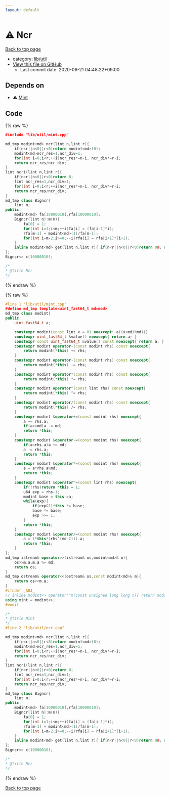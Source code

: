 ```yaml
---
layout: default
---
```


<!-- mathjax config similar to math.stackexchange -->
<script type="text/javascript" async
  src="https://cdnjs.cloudflare.com/ajax/libs/mathjax/2.7.5/MathJax.js?config=TeX-MML-AM_CHTML">
</script>
<script type="text/x-mathjax-config">
  MathJax.Hub.Config({
    TeX: { equationNumbers: { autoNumber: "AMS" }},
    tex2jax: {
      inlineMath: [ ['$','$'] ],
      processEscapes: true
    },
    "HTML-CSS": { matchFontHeight: false },
    displayAlign: "left",
    displayIndent: "2em"
  });
</script>

<script type="text/javascript" src="https://cdnjs.cloudflare.com/ajax/libs/jquery/3.4.1/jquery.min.js"></script>
<script src="https://cdn.jsdelivr.net/npm/jquery-balloon-js@1.1.2/jquery.balloon.min.js" integrity="sha256-ZEYs9VrgAeNuPvs15E39OsyOJaIkXEEt10fzxJ20+2I=" crossorigin="anonymous"></script>
<script type="text/javascript" src="../../../assets/js/copy-button.js"></script>
<link rel="stylesheet" href="../../../assets/css/copy-button.css" />


# :warning: Ncr

<a href="../../../index.html">Back to top page</a>

* category: <a href="../../../index.html#76d75a8065c92efe3b83e817563c11ef">lib/util</a>
* <a href="{{ site.github.repository_url }}/blob/master/lib/util/ncr.cpp">View this file on GitHub</a>
    - Last commit date: 2020-06-21 04:48:22+09:00




## Depends on

* :warning: <a href="mint.cpp.html">Mint</a>


## Code

<a id="unbundled"></a>
{% raw %}
```cpp
﻿#include "lib/util/mint.cpp"

md_tmp modint<md> ncr(lint n,lint r){
	if(n<r||n<0||r<0)return modint<md>(0);
	modint<md>ncr_res=1,ncr_div=1;
	for(int i=0;i<r;++i)ncr_res*=n-i, ncr_div*=r-i;
	return ncr_res/ncr_div;
}
lint ncri(lint n,lint r){
	if(n<r||n<0||r<0)return 0;
	lint ncr_res=1,ncr_div=1;
	for(int i=0;i<r;++i)ncr_res*=n-i, ncr_div*=r-i;
	return ncr_res/ncr_div;
}
md_tmp class Bigncr{
	lint m;
public:
	modint<md> fa[10000010],rfa[10000010];
	Bigncr(lint n):m(n){
		fa[0] = 1;
		for(int i=1;i<m;++i)fa[i] = (fa[i-1]*i);
		rfa[m-1] = modint<md>(1)/fa[m-1];
		for(int i=m-2;i>=0;--i)rfa[i] = rfa[i+1]*(i+1);
	}
	inline modint<md> get(lint n,lint r){ if(n<r||n<0||r<0)return 0m; return(fa[n]*rfa[r]*rfa[n-r]); }
};
Bigncr<> c(10000010);

/*
* @title Ncr
*/
```
{% endraw %}

<a id="bundled"></a>
{% raw %}
```cpp
#line 1 "lib/util/mint.cpp"
﻿#define md_tmp template<uint_fast64_t md=mod>
md_tmp class modint{
public:
	uint_fast64_t a;

	constexpr modint(const lint x = 0) noexcept: a((x+md)%md){}
	constexpr uint_fast64_t &value() noexcept{ return a; }
	constexpr const uint_fast64_t &value() const noexcept{ return a; }
	constexpr modint operator+(const modint rhs) const noexcept{
		return modint(*this) += rhs;
	}
	constexpr modint operator-(const modint rhs) const noexcept{
		return modint(*this) -= rhs;
	}
	constexpr modint operator*(const modint rhs) const noexcept{
		return modint(*this) *= rhs;
	}
	constexpr modint operator^(const lint rhs) const noexcept{
		return modint(*this) ^= rhs;
	}
	constexpr modint operator/(const modint rhs) const noexcept{
		return modint(*this) /= rhs;
	}
	constexpr modint &operator+=(const modint rhs) noexcept{
		a += rhs.a;
		if(a>=md)a -= md;
		return *this;
	}
	constexpr modint &operator-=(const modint rhs) noexcept{
		if(a<rhs.a)a += md;
		a -= rhs.a;
		return *this;
	}
	constexpr modint &operator*=(const modint rhs) noexcept{
		a = a*rhs.a%md;
		return *this;
	}
	constexpr modint &operator^=(const lint rhs) noexcept{
		if(!rhs)return *this = 1;
		u64 exp = rhs-1;
		modint base = this->a;
		while(exp){
			if(exp&1)*this *= base;
			base *= base;
			exp >>= 1;
		}
		return *this;
	}
	constexpr modint &operator/=(const modint rhs) noexcept{
		a = (*this*(rhs^(md-2))).a;
		return *this;
	}
};
md_tmp istream& operator>>(istream& os,modint<md>& m){
	os>>m.a,m.a %= md;
	return os;
}
md_tmp ostream& operator<<(ostream& os,const modint<md>& m){
	return os<<m.a;
}
#ifndef _AOJ_
// inline modint<> operator""m(const unsigned long long n){ return modint<>(n); }
using mint = modint<>;
#endif

/*
* @title Mint
*/
#line 2 "lib/util/ncr.cpp"

md_tmp modint<md> ncr(lint n,lint r){
	if(n<r||n<0||r<0)return modint<md>(0);
	modint<md>ncr_res=1,ncr_div=1;
	for(int i=0;i<r;++i)ncr_res*=n-i, ncr_div*=r-i;
	return ncr_res/ncr_div;
}
lint ncri(lint n,lint r){
	if(n<r||n<0||r<0)return 0;
	lint ncr_res=1,ncr_div=1;
	for(int i=0;i<r;++i)ncr_res*=n-i, ncr_div*=r-i;
	return ncr_res/ncr_div;
}
md_tmp class Bigncr{
	lint m;
public:
	modint<md> fa[10000010],rfa[10000010];
	Bigncr(lint n):m(n){
		fa[0] = 1;
		for(int i=1;i<m;++i)fa[i] = (fa[i-1]*i);
		rfa[m-1] = modint<md>(1)/fa[m-1];
		for(int i=m-2;i>=0;--i)rfa[i] = rfa[i+1]*(i+1);
	}
	inline modint<md> get(lint n,lint r){ if(n<r||n<0||r<0)return 0m; return(fa[n]*rfa[r]*rfa[n-r]); }
};
Bigncr<> c(10000010);

/*
* @title Ncr
*/

```
{% endraw %}

<a href="../../../index.html">Back to top page</a>

